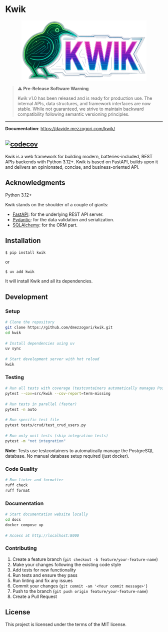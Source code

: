 # Kwik

<div align="center">
<img src="docs/handbook/docs/img/logo.png" alt="Kwik Logo" width="400">
</div>

> **⚠️ Pre-Release Software Warning**
> 
> Kwik v1.0 has been released and is ready for production use. The internal APIs, data structures, and framework interfaces are now stable. While not guaranteed, we strive to maintain backward compatibility following semantic versioning principles.
 
---

**Documentation**: https://davide.mezzogori.com/kwik/


[![codecov](https://codecov.io/github/dmezzogori/kwik/branch/main/graph/badge.svg?token=7WBOPGCSWS)](https://codecov.io/github/dmezzogori/kwik)
---

Kwik is a web framework for building modern, batteries-included, REST APIs backends with Python 3.12+.
Kwik is based on FastAPI, builds upon it and delivers an opinionated, concise, and business-oriented API.


## Acknowledgments

Python 3.12+

Kwik stands on the shoulder of a couple of giants:

* [FastAPI](https://fastapi.tiangolo.com/): for the underlying REST API server.
* [Pydantic](https://docs.pydantic.dev/1.10/): for the data validation and serialization.
* [SQLAlchemy](https://www.sqlalchemy.org/): for the ORM part.

## Installation

```console
$ pip install kwik
```

or

```console
$ uv add kwik
```

It will install Kwik and all its dependencies.

## Development

### Setup

```bash
# Clone the repository
git clone https://github.com/dmezzogori/kwik.git
cd kwik

# Install dependencies using uv
uv sync

# Start development server with hot reload
kwik
```

### Testing

```bash
# Run all tests with coverage (testcontainers automatically manages PostgreSQL)
pytest --cov=src/kwik --cov-report=term-missing

# Run tests in parallel (faster)
pytest -n auto

# Run specific test file
pytest tests/crud/test_crud_users.py

# Run only unit tests (skip integration tests)
pytest -m "not integration"
```

**Note**: Tests use testcontainers to automatically manage the PostgreSQL database. No manual database setup required (just docker).

### Code Quality

```bash
# Run linter and formatter
ruff check
ruff format
```

### Documentation

```bash
# Start documentation website locally
cd docs
docker compose up

# Access at http://localhost:8000
```

### Contributing

1. Create a feature branch (`git checkout -b feature/your-feature-name`)
2. Make your changes following the existing code style
3. Add tests for new functionality
4. Run tests and ensure they pass
5. Run linting and fix any issues
6. Commit your changes (`git commit -am '<Your commit message>'`)
7. Push to the branch (`git push origin feature/your-feature-name`)
8. Create a Pull Request

## License

This project is licensed under the terms of the MIT license.
